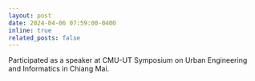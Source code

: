 ```yaml
---
layout: post
date: 2024-04-06 07:59:00-0400
inline: true
related_posts: false
---
```


Participated as a speaker at CMU-UT Symposium on Urban Engineering and Informatics in Chiang Mai.
